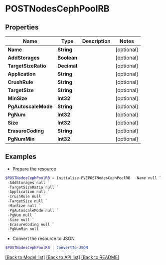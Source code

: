 # POSTNodesCephPoolRB
## Properties

Name | Type | Description | Notes
------------ | ------------- | ------------- | -------------
**Name** | **String** |  | [optional] 
**AddStorages** | **Boolean** |  | [optional] 
**TargetSizeRatio** | **Decimal** |  | [optional] 
**Application** | **String** |  | [optional] 
**CrushRule** | **String** |  | [optional] 
**TargetSize** | **String** |  | [optional] 
**MinSize** | **Int32** |  | [optional] 
**PgAutoscaleMode** | **String** |  | [optional] 
**PgNum** | **Int32** |  | [optional] 
**Size** | **Int32** |  | [optional] 
**ErasureCoding** | **String** |  | [optional] 
**PgNumMin** | **Int32** |  | [optional] 

## Examples

- Prepare the resource
```powershell
$POSTNodesCephPoolRB = Initialize-PVEPOSTNodesCephPoolRB  -Name null `
 -AddStorages null `
 -TargetSizeRatio null `
 -Application null `
 -CrushRule null `
 -TargetSize null `
 -MinSize null `
 -PgAutoscaleMode null `
 -PgNum null `
 -Size null `
 -ErasureCoding null `
 -PgNumMin null
```

- Convert the resource to JSON
```powershell
$POSTNodesCephPoolRB | ConvertTo-JSON
```

[[Back to Model list]](../README.md#documentation-for-models) [[Back to API list]](../README.md#documentation-for-api-endpoints) [[Back to README]](../README.md)

